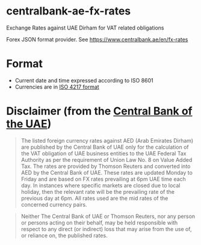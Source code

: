 # centralbank-ae-fx-rates
Exchange Rates against UAE Dirham for VAT related obligations

Forex JSON format provider. See https://www.centralbank.ae/en/fx-rates

# Format

- Current date and time expressed according to ISO 8601
- Currencies are in [ISO 4217 format](https://en.wikipedia.org/wiki/ISO_4217)

# Disclaimer (from the [Central Bank of the UAE](https://www.centralbank.ae/en/fx-rates))

> The listed foreign currency rates against AED (Arab Emirates Dirham) are published by the Central Bank of UAE only for the calculation of the VAT obligation of UAE business entities to the UAE Federal Tax Authority as per the requirement of Union Law No. 8 on Value Added Tax. The rates are provided by Thomson Reuters and converted into AED by the Central Bank of UAE. These rates are updated Monday to Friday and are based on FX rates prevailing at 6pm UAE time each day. In instances where specific markets are closed due to local holiday, then the relevant rate will be the prevailing rate of the previous day at 6pm. All rates used are the mid rates of the concerned currency pairs.

> Neither The Central Bank of UAE or Thomson Reuters, nor any person or persons acting on their behalf, may be held responsible with respect to any direct (or indirect) loss that may arise from the use of, or reliance on, the published rates.
